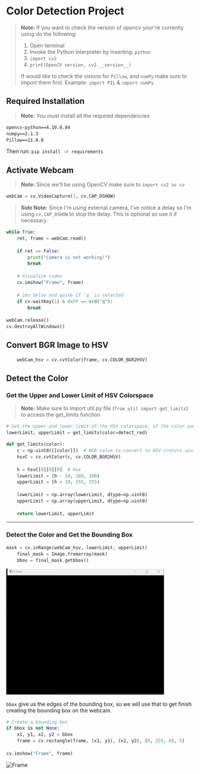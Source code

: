 # Color Detection Project


> **Note:** If you want to check the version of opencv your're currently using do the following: 
> 1. Open terminal
> 2. Invoke the Python interpreter by inserting: `python`
> 3. `import cv2`
> 4. `print(OpenCV version, cv2.__version__)`
>
> If would like to check the visions for `Pillow`, and `numPy` make sure to import them first. 
> Example: `import PIL` & `import numPy`


## Required Installation  
> **Note:** You must install all the required dependencies

```txt
opencv-python==4.10.0.84
numpy==2.1.3
Pillow==11.0.0
```
Then run: `pip install -r requirements`

## Activate Webcam 
> **Note:** Since we'll be using OpenCV make sure to `import cv2 as cv`


```python
webCam = cv.VideoCapture(1, cv.CAP_DSHOW)
```

> **Side Note:** Since I'm using external camera, I've notice a delay so I'm using `cv.CAP_DSHOW` to stop the delay. This is optional so use it if necessary. 

```python
while True:
    ret, frame = webCam.read()

    if ret == False:
        print("Camera is not working!")
        break

    # Visualize video 
    cv.imshow("Frame", frame)

    # 1ms delay and quite if 'q' is selected
    if cv.waitKey(1) & 0xFF == ord("q"):
        break

webCam.release()
cv.destroyAllWindows()
```

## Convert BGR Image to HSV
```python
    webCam_hsv = cv.cvtColor(frame, cv.COLOR_BGR2HSV)
```
 
 ## Detect the Color 
 
 ### Get the Upper and Lower Limit of HSV Colorspace 
> **Note:** Make sure to import util.py file (`from util import get_limits`) to access the get_limits function


```python
# Get the upper and lower limit of the HSV colorspace, of the color you want to detect
lowerLimit, upperLimit = get_limits(color=detect_red)
```
```python
def get_limits(color):
    c = np.uint8([[color]])  # BGR value to convert to HSV (return uint8)
    hsvC = cv.cvtColor(c, cv.COLOR_BGR2HSV)

    h = hsvC[0][0][0]  # Hue
    lowerLimit = (h - 10, 100, 100)
    upperLimit = (h + 10, 255, 255)

    lowerLimit = np.array(lowerLimit, dtype=np.uint8)
    upperLimit = np.array(upperLimit, dtype=np.uint8)

    return lowerLimit, upperLimit
```
---

### Detect the Color and Get the Bounding Box
```python
mask = cv.inRange(webCam_hsv, lowerLimit, upperLimit)
    final_mask = Image.fromarray(mask)
    bbox = final_mask.getbbox()
```
![mask](mask.gif)

`bbox` give us the edges of the bounding box, so we will use that to get finish creating the bounding box on the webcam. 

```python
# Create a bounding box
if bbox is not None:
    x1, y1, x2, y2 = bbox
    frame = cv.rectangle(frame, (x1, y1), (x2, y2), (0, 255, 0), 5)

cv.imshow("Frame", frame)
```
![Frame](frame.gif)
